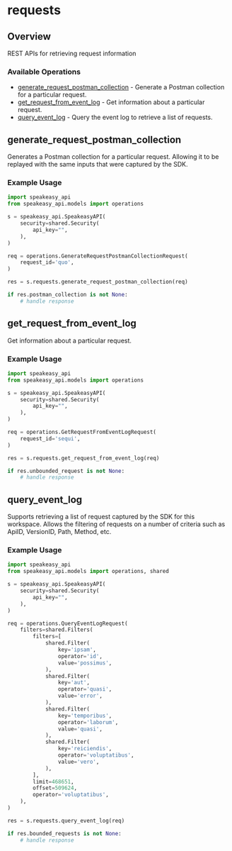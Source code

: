 # requests

## Overview

REST APIs for retrieving request information

### Available Operations

* [generate_request_postman_collection](#generate_request_postman_collection) - Generate a Postman collection for a particular request.
* [get_request_from_event_log](#get_request_from_event_log) - Get information about a particular request.
* [query_event_log](#query_event_log) - Query the event log to retrieve a list of requests.

## generate_request_postman_collection

Generates a Postman collection for a particular request. 
Allowing it to be replayed with the same inputs that were captured by the SDK.

### Example Usage

```python
import speakeasy_api
from speakeasy_api.models import operations

s = speakeasy_api.SpeakeasyAPI(
    security=shared.Security(
        api_key="",
    ),
)

req = operations.GenerateRequestPostmanCollectionRequest(
    request_id='quo',
)

res = s.requests.generate_request_postman_collection(req)

if res.postman_collection is not None:
    # handle response
```

## get_request_from_event_log

Get information about a particular request.

### Example Usage

```python
import speakeasy_api
from speakeasy_api.models import operations

s = speakeasy_api.SpeakeasyAPI(
    security=shared.Security(
        api_key="",
    ),
)

req = operations.GetRequestFromEventLogRequest(
    request_id='sequi',
)

res = s.requests.get_request_from_event_log(req)

if res.unbounded_request is not None:
    # handle response
```

## query_event_log

Supports retrieving a list of request captured by the SDK for this workspace.
Allows the filtering of requests on a number of criteria such as ApiID, VersionID, Path, Method, etc.

### Example Usage

```python
import speakeasy_api
from speakeasy_api.models import operations, shared

s = speakeasy_api.SpeakeasyAPI(
    security=shared.Security(
        api_key="",
    ),
)

req = operations.QueryEventLogRequest(
    filters=shared.Filters(
        filters=[
            shared.Filter(
                key='ipsam',
                operator='id',
                value='possimus',
            ),
            shared.Filter(
                key='aut',
                operator='quasi',
                value='error',
            ),
            shared.Filter(
                key='temporibus',
                operator='laborum',
                value='quasi',
            ),
            shared.Filter(
                key='reiciendis',
                operator='voluptatibus',
                value='vero',
            ),
        ],
        limit=468651,
        offset=509624,
        operator='voluptatibus',
    ),
)

res = s.requests.query_event_log(req)

if res.bounded_requests is not None:
    # handle response
```
